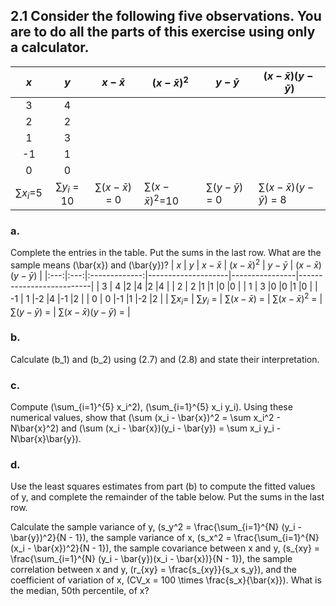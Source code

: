 ## 2.1 Consider the following five observations. You are to do all the parts of this exercise using only a calculator.

| $x$ | $y$ | $x - \bar{x}$ | $(x - \bar{x})^2$ | $y - \bar{y}$ | $(x - \bar{x})(y - \bar{y})$ |
|:---:|:---:|:-------------:|--------------------|----------------|--------------------------|
| 3   | 4   |               |                    |                |                          |
| 2   | 2   |               |                    |                |                          |
| 1   | 3   |               |                    |                |                          |
| -1  | 1   |               |                    |                |                          |
| 0   | 0   |               |                    |                |                          |
| $\sum x_i$=5 | $\sum y_i$ = 10| $\sum (x-\bar{x})$ = 0| $\sum (x-\bar{x})^2$=10 | $\sum (y-\bar{y})$ = 0 | $\sum(x-\bar{x})(y-\bar{y})$ = 8|

### a.
Complete the entries in the table. Put the sums in the last row. What are the sample means \(\bar{x}\) and \(\bar{y}\)?
| $x$ | $y$ | $x - \bar{x}$ | $(x - \bar{x})^2$ | $y - \bar{y}$ | $(x - \bar{x})(y - \bar{y})$ |
|:---:|:---:|:-------------:|--------------------|----------------|--------------------------|
| 3   | 4   |2              |4                   |2               |4                         |
| 2   | 2   |1              |1                   |0               |0                         |
| 1   | 3   |0              |0                   |1               |0                         |
| -1  | 1   |-2             |4                   |-1              |2                         |
| 0   | 0   |-1             |1                   |-2              |2                         |
| $\sum x_i$= | $\sum y_i$ = | $\sum (x-\bar{x})$ = | $\sum (x-\bar{x})^2$ = | $\sum (y-\bar{y})$ =  | $\sum(x-\bar{x})(y-\bar{y})$ = |

### b.
Calculate \(b_1\) and \(b_2\) using (2.7) and (2.8) and state their interpretation.

### c.
Compute \(\sum_{i=1}^{5} x_i^2\), \(\sum_{i=1}^{5} x_i y_i\). Using these numerical values, show that \(\sum (x_i - \bar{x})^2 = \sum x_i^2 - N\bar{x}^2\) and \(\sum (x_i - \bar{x})(y_i - \bar{y}) = \sum x_i y_i - N\bar{x}\bar{y}\).

### d.
Use the least squares estimates from part (b) to compute the fitted values of y, and complete the remainder of the table below. Put the sums in the last row.

Calculate the sample variance of y, \(s_y^2 = \frac{\sum_{i=1}^{N} (y_i - \bar{y})^2}{N - 1}\), the sample variance of x, \(s_x^2 = \frac{\sum_{i=1}^{N} (x_i - \bar{x})^2}{N - 1}\), the sample covariance between x and y, \(s_{xy} = \frac{\sum_{i=1}^{N} (y_i - \bar{y})(x_i - \bar{x})}{N - 1}\), the sample correlation between x and y, \(r_{xy} = \frac{s_{xy}}{s_x s_y}\), and the coefficient of variation of x, \(CV_x = 100 \times \frac{s_x}{\bar{x}}\). What is the median, 50th percentile, of x?
